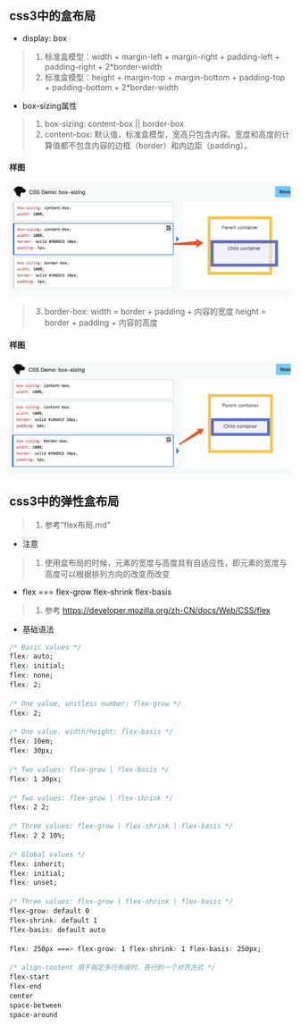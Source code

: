 ## css3中的盒布局
* display: box
>1. 标准盒模型：width + margin-left + margin-right + padding-left + padding-right + 2*border-width
>2. 标准盒模型：height + margin-top + margin-bottom + padding-top + padding-bottom + 2*border-width
* box-sizing属性
>1. box-sizing: content-box || border-box
>2. content-box: 默认值，标准盒模型，宽高只包含内容。宽度和高度的计算值都不包含内容的边框（border）和内边距（padding）。

#### 样图
![content-box](../assets/img-demo1.jpg)
>3. border-box:
> width = border + padding + 内容的宽度
> height = border + padding + 内容的高度

#### 样图
![border-box](../assets/img-demo2.png)

## css3中的弹性盒布局
>1. 参考“flex布局.md”
* 注意
>1. 使用盒布局的时候，元素的宽度与高度具有自适应性，即元素的宽度与高度可以根据排列方向的改变而改变
* flex  ===  flex-grow flex-shrink flex-basis
>1. 参考 https://developer.mozilla.org/zh-CN/docs/Web/CSS/flex
* 基础语法
````css
/* Basic values */
flex: auto;
flex: initial;
flex: none;
flex: 2;

/* One value, unitless number: flex-grow */
flex: 2;

/* One value, width/height: flex-basis */
flex: 10em;
flex: 30px;

/* Two values: flex-grow | flex-basis */
flex: 1 30px;

/* Two values: flex-grow | flex-shrink */
flex: 2 2;

/* Three values: flex-grow | flex-shrink | flex-basis */
flex: 2 2 10%;

/* Global values */
flex: inherit;
flex: initial;
flex: unset;

/* Three values: flex-grow | flex-shrink | flex-basis */
flex-grow: default 0
flex-shrink: default 1
flex-basis: default auto

flex: 250px ===> flex-grow: 1 flex-shrink: 1 flex-basis: 250px;

/* align-content 用于指定多行布局时，各行的一个对齐方式 */
flex-start
flex-end
center
space-between
space-around
````
